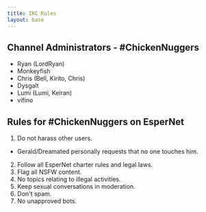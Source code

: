 ```yaml
---
title: IRC Rules
layout: base
---
```


## Channel Administrators - #ChickenNuggers

 * Ryan (LordRyan)
 * Monkeyfish
 * Chris (Bell, Kirito, Chris)
 * Dysgalt
 * Lumi (Lumi, Keiran)
 * vifino

## Rules for #ChickenNuggers on EsperNet

1. Do not harass other users.
 * Gerald/Dreamated personally requests that no one touches him.
2. Follow all EsperNet charter rules and legal laws.
3. Flag all NSFW content.
4. No topics relating to illegal activities.
5. Keep sexual conversations in moderation.
6. Don't spam.
7. No unapproved bots.

